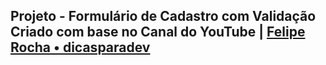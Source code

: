 ## Projeto - Formulário de Cadastro com Validação <br> Criado com base no Canal do YouTube | [Felipe Rocha • dicasparadev](https://www.youtube.com/@dicasparadevs)

